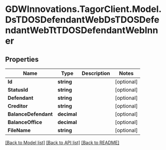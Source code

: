 # GDWInnovations.TagorClient.Model.DsTDOSDefendantWebDsTDOSDefendantWebTtTDOSDefendantWebInner

## Properties

Name | Type | Description | Notes
------------ | ------------- | ------------- | -------------
**Id** | **string** |  | [optional] 
**StatusId** | **string** |  | [optional] 
**Defendant** | **string** |  | [optional] 
**Creditor** | **string** |  | [optional] 
**BalanceDefendant** | **decimal** |  | [optional] 
**BalanceOffice** | **decimal** |  | [optional] 
**FileName** | **string** |  | [optional] 

[[Back to Model list]](../README.md#documentation-for-models) [[Back to API list]](../README.md#documentation-for-api-endpoints) [[Back to README]](../README.md)

